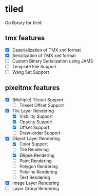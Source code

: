 # tiled
Go library for tiled

## tmx features
- [x] Deserialization of TMX xml format
- [x] Serialization of TMX xml format
- [ ] Custom Binary Serialization using JAMS
- [ ] Template File Support
- [ ] Wang Set Support

## pixeltmx features
- [x] \(Multiple) Tileset Support
  - [ ] Tileset Offset Support
- [x] Tile Layer Rendering
  - [x] Visbility Support
  - [x] Opacity Support
  - [x] Offset Support
  - [ ] Draw-order Support
- [x] Object Layer Rendering
  - [x] Color Support
  - [ ] Tile Rendering
  - [x] Ellipse Rendering
  - [ ] Point Rendering
  - [ ] Polygon Rendering
  - [ ] Polyline Rendering
  - [ ] Text Rendering
- [x] Image Layer Rendering
- [ ] Layer Group Rendering